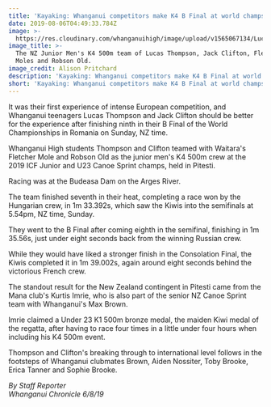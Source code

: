 ```yaml
---
title: 'Kayaking: Whanganui competitors make K4 B Final at world champs'
date: 2019-08-06T04:49:33.784Z
image: >-
  https://res.cloudinary.com/whanganuihigh/image/upload/v1565067134/Lucas_Thompson.Jack_Clifton_Chron_6.8.19.jpg
image_title: >-
  The NZ Junior Men's K4 500m team of Lucas Thompson, Jack Clifton, Fletcher
  Moles and Robson Old. 
image_credit: Alison Pritchard
description: 'Kayaking: Whanganui competitors make K4 B Final at world champs.'
short: 'Kayaking: Whanganui competitors make K4 B Final at world champs.'
---
```

It was their first experience of intense European competition, and Whanganui teenagers Lucas Thompson and Jack Clifton should be better for the experience after finishing ninth in their B Final of the World Championships in Romania on Sunday, NZ time.

Whanganui High students Thompson and Clifton teamed with Waitara's Fletcher Mole and Robson Old as the junior men's K4 500m crew at the 2019 ICF Junior and U23 Canoe Sprint champs, held in Pitesti.

Racing was at the Budeasa Dam on the Arges River.

The team finished seventh in their heat, completing a race won by the Hungarian crew, in 1m 33.392s, which saw the Kiwis into the semifinals at 5.54pm, NZ time, Sunday.

They went to the B Final after coming eighth in the semifinal, finishing in 1m 35.56s, just under eight seconds back from the winning Russian crew.

While they would have liked a stronger finish in the Consolation Final, the Kiwis completed it in 1m 39.002s, again around eight seconds behind the victorious French crew.

The standout result for the New Zealand contingent in Pitesti came from the Mana club's Kurtis Imrie, who is also part of the senior NZ Canoe Sprint team with Whanganui's Max Brown.

Imrie claimed a Under 23 K1 500m bronze medal, the maiden Kiwi medal of the regatta, after having to race four times in a little under four hours when including his K4 500m event.

Thompson and Clifton's breaking through to international level follows in the footsteps of Whanganui clubmates Brown, Aiden Nossiter, Toby Brooke, Erica Tanner and Sophie Brooke.

_By Staff Reporter  
Whanganui Chronicle 6/8/19_
